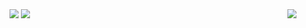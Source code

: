 <!-- [![Anurag's GitHub stats]() -->
<!-- [![Top Langs](https://github-readme-stats.vercel.app/api/top-langs/?username=AnisDhia&theme=radical)](https://github.com/anuraghazra/github-readme-stats) -->

<!-- [![Top Langs]() -->
<!-- [![GitHub Streak]() -->

<div>
    <img src="https://github-readme-stats.vercel.app/api?username=AnisDhia&count_private=true&show_icons=true&theme=onedark&include_all_commits=true"/>
    <img align="right" src="https://github-readme-stats.vercel.app/api/top-langs/?username=AnisDhia&theme=onedark&langs_count=8"/>    
    <img src="https://github-readme-streak-stats.herokuapp.com?user=AnisDhia&theme=onedark&date_format=M%20j%5B%2C%20Y%5D"/>
</div>

